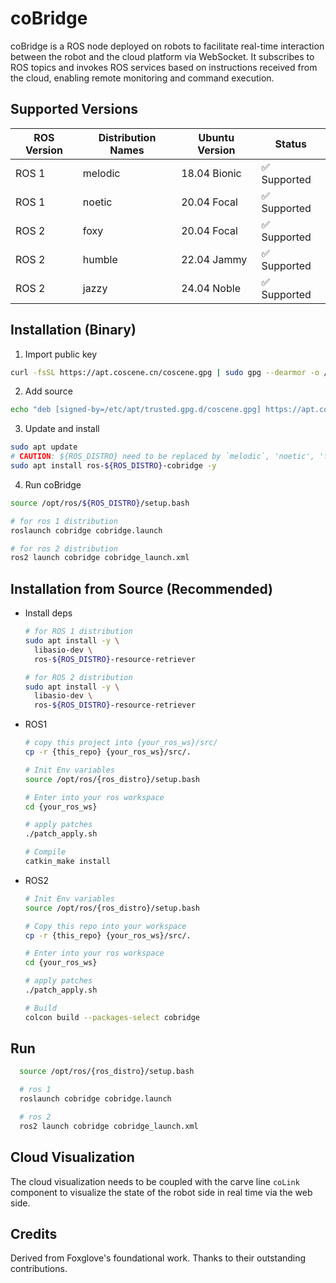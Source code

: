 # coBridge

coBridge is a ROS node deployed on robots to facilitate real-time interaction between the robot and the cloud platform via WebSocket. It subscribes to ROS topics and invokes ROS services based on instructions received from the cloud, enabling remote monitoring and command execution.

## Supported Versions

| ROS Version | Distribution Names | Ubuntu Version | Status       |
| ----------- | ------------------ | -------------- | ------------ |
| ROS 1       | melodic            | 18.04 Bionic   | ✅ Supported |
| ROS 1       | noetic             | 20.04 Focal    | ✅ Supported |
| ROS 2       | foxy               | 20.04 Focal    | ✅ Supported |
| ROS 2       | humble             | 22.04 Jammy    | ✅ Supported |
| ROS 2       | jazzy              | 24.04 Noble    | ✅ Supported |

## Installation (Binary)

1. Import public key

```bash
curl -fsSL https://apt.coscene.cn/coscene.gpg | sudo gpg --dearmor -o /etc/apt/trusted.gpg.d/coscene.gpg
```

2. Add source

```bash
echo "deb [signed-by=/etc/apt/trusted.gpg.d/coscene.gpg] https://apt.coscene.cn $(. /etc/os-release && echo $UBUNTU_CODENAME) main" | sudo tee /etc/apt/sources.list.d/coscene.list
```

3. Update and install

```bash
sudo apt update
# CAUTION: ${ROS_DISTRO} need to be replaced by `melodic`, 'noetic', 'foxy', 'humble' or 'jazzy', if ROS_DISTRO not in your env
sudo apt install ros-${ROS_DISTRO}-cobridge -y
```

4. Run coBridge

```bash
source /opt/ros/${ROS_DISTRO}/setup.bash

# for ros 1 distribution
roslaunch cobridge cobridge.launch

# for ros 2 distribution
ros2 launch cobridge cobridge_launch.xml
```

## Installation from Source (Recommended)

- Install deps

  ```bash
  # for ROS 1 distribution
  sudo apt install -y \
    libasio-dev \
    ros-${ROS_DISTRO}-resource-retriever

  # for ROS 2 distribution
  sudo apt install -y \
    libasio-dev \
    ros-${ROS_DISTRO}-resource-retriever
  ```

- ROS1

  ```bash
  # copy this project into {your_ros_ws}/src/
  cp -r {this_repo} {your_ros_ws}/src/.

  # Init Env variables
  source /opt/ros/{ros_distro}/setup.bash

  # Enter into your ros workspace
  cd {your_ros_ws}

  # apply patches
  ./patch_apply.sh

  # Compile
  catkin_make install
  ```

- ROS2

  ```bash
  # Init Env variables
  source /opt/ros/{ros_distro}/setup.bash

  # Copy this repo into your workspace
  cp -r {this_repo} {your_ros_ws}/src/.

  # Enter into your ros workspace
  cd {your_ros_ws}

  # apply patches
  ./patch_apply.sh

  # Build
  colcon build --packages-select cobridge
  ```

## Run

```bash
  source /opt/ros/{ros_distro}/setup.bash

  # ros 1
  roslaunch cobridge cobridge.launch

  # ros 2
  ros2 launch cobridge cobridge_launch.xml
```

## Cloud Visualization

The cloud visualization needs to be coupled with the carve line `coLink` component to visualize the state of the robot side in real time via the web side.

## Credits

Derived from Foxglove's foundational work. Thanks to their outstanding contributions.
